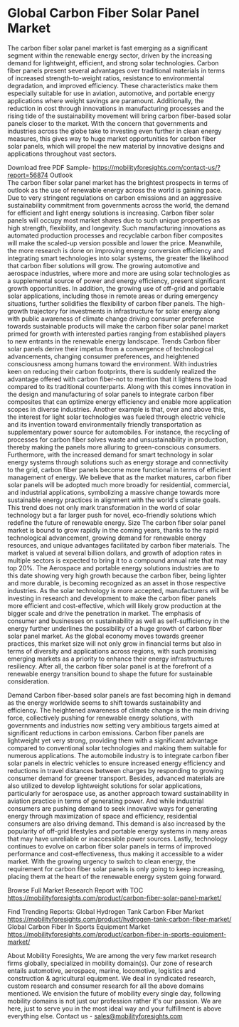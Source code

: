 # Global Carbon Fiber Solar Panel Market
The carbon fiber solar panel market is fast emerging as a significant segment within the renewable energy sector, driven by the increasing demand for lightweight, efficient, and strong solar technologies. Carbon fiber panels present several advantages over traditional materials in terms of increased strength-to-weight ratios, resistance to environmental degradation, and improved efficiency. These characteristics make them especially suitable for use in aviation, automotive, and portable energy applications where weight savings are paramount. Additionally, the reduction in cost through innovations in manufacturing processes and the rising tide of the sustainability movement will bring carbon fiber-based solar panels closer to the market. With the concern that governments and industries across the globe take to investing even further in clean energy measures, this gives way to huge market opportunities for carbon fiber solar panels, which will propel the new material by innovative designs and applications throughout vast sectors.

Download free PDF Sample- https://mobilityforesights.com/contact-us/?report=56874
Outlook                                                                                                                              
The carbon fiber solar panel market has the brightest prospects in terms of outlook as the use of renewable energy across the world is gaining pace. Due to very stringent regulations on carbon emissions and an aggressive sustainability commitment from governments across the world, the demand for efficient and light energy solutions is increasing. Carbon fiber solar panels will occupy most market shares due to such unique properties as high strength, flexibility, and longevity. Such manufacturing innovations as automated production processes and recyclable carbon fiber composites will make the scaled-up version possible and lower the price. Meanwhile, the more research is done on improving energy conversion efficiency and integrating smart technologies into solar systems, the greater the likelihood that carbon fiber solutions will grow. The growing automotive and aerospace industries, where more and more are using solar technologies as a supplemental source of power and energy efficiency, present significant growth opportunities. In addition, the growing use of off-grid and portable solar applications, including those in remote areas or during emergency situations, further solidifies the flexibility of carbon fiber panels. The high-growth trajectory for investments in infrastructure for solar energy along with public awareness of climate change driving consumer preference towards sustainable products will make the carbon fiber solar panel market primed for growth with interested parties ranging from established players to new entrants in the renewable energy landscape.
Trends
Carbon fiber solar panels derive their impetus from a convergence of technological advancements, changing consumer preferences, and heightened consciousness among humans toward the environment. With industries keen on reducing their carbon footprints, there is suddenly realized the advantage offered with carbon fiber-not to mention that it lightens the load compared to its traditional counterparts. Along with this comes innovation in the design and manufacturing of solar panels to integrate carbon fiber composites that can optimize energy efficiency and enable more application scopes in diverse industries. Another example is that, over and above this, the interest for light solar technologies was fueled through electric vehicle and its invention toward environmentally friendly transportation as supplementary power source for automobiles. For instance, the recycling of processes for carbon fiber solves waste and unsustainability in production, thereby making the panels more alluring to green-conscious consumers. Furthermore, with the increased demand for smart technology in solar energy systems through solutions such as energy storage and connectivity to the grid, carbon fiber panels become more functional in terms of efficient management of energy. We believe that as the market matures, carbon fiber solar panels will be adopted much more broadly for residential, commercial, and industrial applications, symbolizing a massive change towards more sustainable energy practices in alignment with the world's climate goals. This trend does not only mark transformation in the world of solar technology but a far larger push for novel, eco-friendly solutions which redefine the future of renewable energy.
Size
The carbon fiber solar panel market is bound to grow rapidly in the coming years, thanks to the rapid technological advancement, growing demand for renewable energy resources, and unique advantages facilitated by carbon fiber materials. The market is valued at several billion dollars, and growth of adoption rates in multiple sectors is expected to bring it to a compound annual rate that may top 20%. The Aerospace and portable energy solutions industries are to this date showing very high growth because the carbon fiber, being lighter and more durable, is becoming recognized as an asset in those respective industries. As the solar technology is more accepted, manufacturers will be investing in research and development to make the carbon fiber panels more efficient and cost-effective, which will likely grow production at the bigger scale and drive the penetration in market. The emphasis of consumer and businesses on sustainability as well as self-sufficiency in the energy further underlines the possibility of a huge growth of carbon fiber solar panel market. As the global economy moves towards greener practices, this market size will not only grow in financial terms but also in terms of diversity and applications across regions, with such promising emerging markets as a priority to enhance their energy infrastructures resiliency. After all, the carbon fiber solar panel is at the forefront of a renewable energy transition bound to shape the future for sustainable consideration.

Demand 
Carbon fiber-based solar panels are fast becoming high in demand as the energy worldwide seems to shift towards sustainability and efficiency. The heightened awareness of climate change is the main driving force, collectively pushing for renewable energy solutions, with governments and industries now setting very ambitious targets aimed at significant reductions in carbon emissions. Carbon fiber panels are lightweight yet very strong, providing them with a significant advantage compared to conventional solar technologies and making them suitable for numerous applications. The automobile industry is to integrate carbon fiber solar panels in electric vehicles to ensure increased energy efficiency and reductions in travel distances between charges by responding to growing consumer demand for greener transport. Besides, advanced materials are also utilized to develop lightweight solutions for solar applications, particularly for aerospace use, as another approach toward sustainability in aviation practice in terms of generating power. And while industrial consumers are pushing demand to seek innovative ways for generating energy through maximization of space and efficiency, residential consumers are also driving demand. This demand is also increased by the popularity of off-grid lifestyles and portable energy systems in many areas that may have unreliable or inaccessible power sources. Lastly, technology continues to evolve on carbon fiber solar panels in terms of improved performance and cost-effectiveness, thus making it accessible to a wider market. With the growing urgency to switch to clean energy, the requirement for carbon fiber solar panels is only going to keep increasing, placing them at the heart of the renewable energy system going forward.



Browse Full Market Research Report with TOC 
https://mobilityforesights.com/product/carbon-fiber-solar-panel-market/

Find Trending Reports:
Global Hydrogen Tank Carbon Fiber Market
https://mobilityforesights.com/product/hydrogen-tank-carbon-fiber-market/
Global Carbon Fiber In Sports Equipment Market
https://mobilityforesights.com/product/carbon-fiber-in-sports-equipment-market/


About Mobility Foresights,
We are among the very few market research firms globally, specialized in mobility domain(s). Our zone of research entails automotive, aerospace, marine, locomotive, logistics and construction & agricultural equipment. We deal in syndicated research, custom research and consumer research for all the above domains mentioned.
We envision the future of mobility every single day, following mobility domains is not just our profession rather it's our passion. We are here, just to serve you in the most ideal way and your fulfillment is above everything else. Contact us -  sales@mobilityforesights.com 


